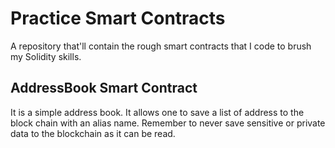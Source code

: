 # Practice Smart Contracts
A repository that'll contain the rough smart contracts that I code to brush my Solidity skills.

## AddressBook Smart Contract
It is a simple address book. It allows one to save a list of address to the block chain with an alias name. Remember to never save sensitive or private data to the blockchain as it can be read. 
